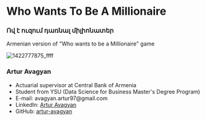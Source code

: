 # Who Wants To Be A Millionaire
### Ով է ուզում դառնալ միլիոնատեր
 Armenian version of "Who wants to be a Millionaire" game
 
![1422777875_ffff](https://user-images.githubusercontent.com/58246780/104091349-47e9aa80-5296-11eb-8c99-42ecbce0ac77.jpg)

<h3 align=\"left\">Artur Avagyan</h3>
    <ul>
    <li>Actuarial supervisor at Central Bank of Armenia</li>
    <li>Student from YSU (Data Science for Business Master's Degree Program)</li>
    <li>E-mail:   avagyan.artur97@gmail.com</li>
    <li>LinkedIn: <a href="https://www.linkedin.com/in/artur-avagyan-0a16311b3">Artur Avagyan</a></li>
    <li>GitHub:   <a href="https://github.com/artur-avagyan">artur-avagyan</a></li>
    </ul>
